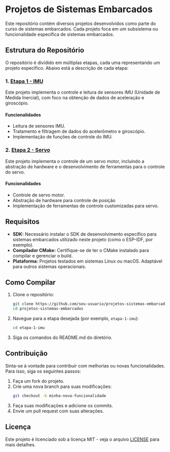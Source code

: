 
# Projetos de Sistemas Embarcados

Este repositório contém diversos projetos desenvolvidos como parte do curso de sistemas embarcados. Cada projeto foca em um subsistema ou funcionalidade específica de sistemas embarcados.

## Estrutura do Repositório

O repositório é dividido em múltiplas etapas, cada uma representando um projeto específico. Abaixo está a descrição de cada etapa:

### 1. [Etapa 1 - IMU](./etapa-1-imu/)

Este projeto implementa o controle e leitura de sensores IMU (Unidade de Medida Inercial), com foco na obtenção de dados de aceleração e giroscópio.

#### Funcionalidades
- Leitura de sensores IMU.
- Tratamento e filtragem de dados do acelerômetro e giroscópio.
- Implementação de funções de controle do IMU.

### 2. [Etapa 2 - Servo](./etapa-2-servo/)

Este projeto implementa o controle de um servo motor, incluindo a abstração de hardware e o desenvolvimento de ferramentas para o controle do servo.

#### Funcionalidades
- Controle de servo motor.
- Abstração de hardware para controle de posição
- Implementação de ferramentas de controle customizadas para servo.

## Requisitos

- **SDK:** Necessário instalar o SDK de desenvolvimento específico para sistemas embarcados utilizado neste projeto (como o ESP-IDF, por exemplo).
- **Compilador CMake:** Certifique-se de ter o CMake instalado para compilar e gerenciar o build.
- **Plataforma:** Projetos testados em sistemas Linux ou macOS. Adaptável para outros sistemas operacionais.

## Como Compilar

1. Clone o repositório:
   ```bash
   git clone https://github.com/seu-usuario/projetos-sistemas-embarcados.git
   cd projetos-sistemas-embarcados
   ```

2. Navegue para a etapa desejada (por exemplo, `etapa-1-imu`):
   ```bash
   cd etapa-1-imu
   ```

3. Siga os comandos do README.md do diretório.


## Contribuição

Sinta-se à vontade para contribuir com melhorias ou novas funcionalidades. Para isso, siga os seguintes passos:

1. Faça um fork do projeto.
2. Crie uma nova branch para suas modificações:
   ```bash
   git checkout -b minha-nova-funcionalidade
   ```
3. Faça suas modificações e adicione os commits.
4. Envie um pull request com suas alterações.

## Licença

Este projeto é licenciado sob a licença MIT - veja o arquivo [LICENSE](./LICENSE) para mais detalhes.
